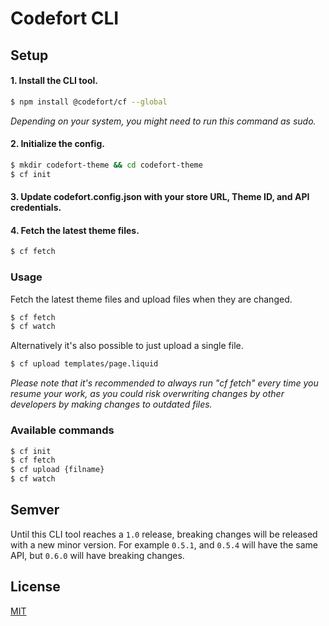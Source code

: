 # Codefort CLI

## Setup

#### 1. Install the CLI tool.

```bash
$ npm install @codefort/cf --global
```
*Depending on your system, you might need to run this command as sudo.*

#### 2. Initialize the config.

```bash
$ mkdir codefort-theme && cd codefort-theme
$ cf init
```

#### 3. Update codefort.config.json with your store URL, Theme ID, and API credentials.

#### 4. Fetch the latest theme files.
```bash
$ cf fetch
```

### Usage
Fetch the latest theme files and upload files when they are changed.
```bash
$ cf fetch
$ cf watch
```

Alternatively it's also possible to just upload a single file.
```bash
$ cf upload templates/page.liquid
```

*Please note that it's recommended to always run "cf fetch" every time you resume your work, as you could risk overwriting changes by other developers by making changes to outdated files.*

### Available commands

```bash
$ cf init
$ cf fetch
$ cf upload {filname}
$ cf watch
```

## Semver

Until this CLI tool reaches a `1.0` release, breaking changes will be released with a new minor version. For example `0.5.1`, and `0.5.4` will have the same API, but `0.6.0` will have breaking changes.

## License

[MIT](LICENSE)